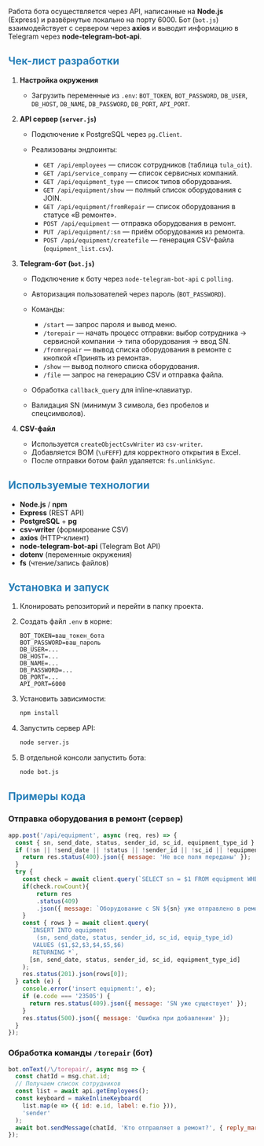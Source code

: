 Работа бота осуществляется через API, написанные на **Node.js** (Express) и развёрнутые локально на порту 6000. Бот (`bot.js`) взаимодействует с сервером через **axios** и выводит информацию в Telegram через **node-telegram-bot-api**.

## <span style="color:rgb(41, 128, 185)">Чек-лист разработки</span>

1. **Настройка окружения**

   * Загрузить переменные из `.env`: `BOT_TOKEN`, `BOT_PASSWORD`, `DB_USER`, `DB_HOST`, `DB_NAME`, `DB_PASSWORD`, `DB_PORT`, `API_PORT`.
2. **API сервер (`server.js`)**

   * Подключение к PostgreSQL через `pg.Client`.
   * Реализованы эндпоинты:

     * `GET /api/employees` — список сотрудников (таблица `tula_oit`).
     * `GET /api/service_company` — список сервисных компаний.
     * `GET /api/equipment_type` — список типов оборудования.
     * `GET /api/equipment/show` — полный список оборудования с JOIN.
     * `GET /api/equipment/fromRepair` — список оборудования в статусе «В ремонте».
     * `POST /api/equipment` — отправка оборудования в ремонт.
     * `PUT /api/equipment/:sn` — приём оборудования из ремонта.
     * `POST /api/equipment/createfile` — генерация CSV-файла (`equipment_list.csv`).
3. **Telegram-бот (`bot.js`)**

   * Подключение к боту через `node-telegram-bot-api` с `polling`.
   * Авторизация пользователей через пароль (`BOT_PASSWORD`).
   * Команды:

     * `/start` — запрос пароля и вывод меню.
     * `/torepair` — начать процесс отправки: выбор сотрудника → сервисной компании → типа оборудования → ввод SN.
     * `/fromrepair` — вывод списка оборудования в ремонте с кнопкой «Принять из ремонта».
     * `/show` — вывод полного списка оборудования.
     * `/file` — запрос на генерацию CSV и отправка файла.
   * Обработка `callback_query` для inline-клавиатур.
   * Валидация SN (минимум 3 символа, без пробелов и спецсимволов).
4. **CSV-файл**

   * Используется `createObjectCsvWriter` из `csv-writer`.
   * Добавляется BOM (`\uFEFF`) для корректного открытия в Excel.
   * После отправки ботом файл удаляется: `fs.unlinkSync`.

## <span style="color:rgb(41, 128, 185)">Используемые технологии</span>

* **Node.js** / **npm**
* **Express** (REST API)
* **PostgreSQL** + **pg**
* **csv-writer** (формирование CSV)
* **axios** (HTTP-клиент)
* **node-telegram-bot-api** (Telegram Bot API)
* **dotenv** (переменные окружения)
* **fs** (чтение/запись файлов)

## <span style="color:rgb(41, 128, 185)">Установка и запуск</span>

1. Клонировать репозиторий и перейти в папку проекта.
2. Создать файл `.env` в корне:

   ```
   BOT_TOKEN=ваш_токен_бота
   BOT_PASSWORD=ваш_пароль
   DB_USER=...
   DB_HOST=...
   DB_NAME=...
   DB_PASSWORD=...
   DB_PORT=...
   API_PORT=6000
   ```
3. Установить зависимости:

   ```bash
   npm install
   ```
4. Запустить сервер API:

   ```bash
   node server.js
   ```
5. В отдельной консоли запустить бота:

   ```bash
   node bot.js
   ```


## <span style="color:rgb(41, 128, 185)">Примеры кода</span>

### Отправка оборудования в ремонт (сервер)

```js
app.post('/api/equipment', async (req, res) => {
  const { sn, send_date, status, sender_id, sc_id, equipment_type_id } = req.body;
  if (!sn || !send_date || !status || !sender_id || !sc_id || !equipment_type_id) {
    return res.status(400).json({ message: 'Не все поля переданы' });
  }
  try {
    const check = await client.query(`SELECT sn = $1 FROM equipment WHERE status = 'В ремонте' LIMIT 1`, [sn]);
    if(check.rowCount){
        return res
        .status(409)
        .json({ message: `Оборудование с SN ${sn} уже отправлено в ремонт` });
    }
    const { rows } = await client.query(
      `INSERT INTO equipment
        (sn, send_date, status, sender_id, sc_id, equip_type_id)
       VALUES ($1,$2,$3,$4,$5,$6)
       RETURNING *`,
      [sn, send_date, status, sender_id, sc_id, equipment_type_id]
    );
    res.status(201).json(rows[0]);
  } catch (e) {
    console.error('insert equipment:', e);
    if (e.code === '23505') {
      return res.status(409).json({ message: 'SN уже существует' });
    }
    res.status(500).json({ message: 'Ошибка при добавлении' });
  }
});
```

### Обработка команды `/torepair` (бот)

```js
bot.onText(/\/torepair/, async msg => {
  const chatId = msg.chat.id;
  // Получаем список сотрудников
  const list = await api.getEmployees();
  const keyboard = makeInlineKeyboard(
    list.map(e => ({ id: e.id, label: e.fio })),
    'sender'
  );
  await bot.sendMessage(chatId, 'Кто отправляет в ремонт?', { reply_markup: keyboard });
});
```
